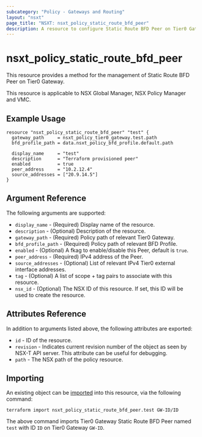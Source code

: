 ```yaml
---
subcategory: "Policy - Gateways and Routing"
layout: "nsxt"
page_title: "NSXT: nsxt_policy_static_route_bfd_peer"
description: A resource to configure Static Route BFD Peer on Tier0 Gateway.
---
```


# nsxt_policy_static_route_bfd_peer

This resource provides a method for the management of Static Route BFD Peer on Tier0 Gateway.

This resource is applicable to NSX Global Manager, NSX Policy Manager and VMC.

## Example Usage

```hcl
resource "nsxt_policy_static_route_bfd_peer" "test" {
  gateway_path     = nsxt_policy_tier0_gateway.test.path
  bfd_profile_path = data.nsxt_policy_bfd_profile.default.path

  display_name     = "test"
  description      = "Terraform provisioned peer"
  enabled          = true
  peer_address     = "10.2.12.4"
  source_addresses = ["20.9.14.5"]
}
```

## Argument Reference

The following arguments are supported:

* `display_name` - (Required) Display name of the resource.
* `description` - (Optional) Description of the resource.
* `gateway_path` - (Required) Policy path of relevant Tier0 Gateway.
* `bfd_profile_path` - (Required) Policy path of relevant BFD Profile.
* `enabled` - (Optional) A fkag to enable/disable this Peer, default is `true`.
* `peer_address` - (Required) IPv4 address of the Peer.
* `source_addresses` - (Optional) List of relevant IPv4 Tier0 external interface addresses.
* `tag` - (Optional) A list of scope + tag pairs to associate with this resource.
* `nsx_id` - (Optional) The NSX ID of this resource. If set, this ID will be used to create the resource.


## Attributes Reference

In addition to arguments listed above, the following attributes are exported:

* `id` - ID of the resource.
* `revision` - Indicates current revision number of the object as seen by NSX-T API server. This attribute can be useful for debugging.
* `path` - The NSX path of the policy resource.

## Importing

An existing object can be [imported][docs-import] into this resource, via the following command:

[docs-import]: https://www.terraform.io/cli/import

```
terraform import nsxt_policy_static_route_bfd_peer.test GW-ID/ID
```

The above command imports Tier0 Gateway Static Route BFD Peer named `test` with ID `ID` on Tier0 Gateway `GW-ID`.
